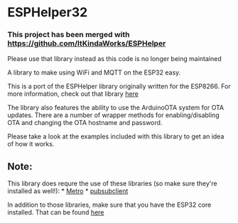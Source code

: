 # ESPHelper32
### This project has been merged with https://github.com/ItKindaWorks/ESPHelper ###
Please use that library instead as this code is no longer being maintained


A library to make using WiFi and MQTT on the ESP32 easy.

This is a port of the ESPHelper library originally written for the ESP8266. For more information,
check out that library [here](https://github.com/ItKindaWorks/ESPHelper)

The library also features the ability to use the ArduinoOTA system for OTA updates. There are a number of wrapper
methods for enabling/disabling OTA and changing the OTA hostname and password.

Please take a look at the examples included with this library to get an idea of how it works. 

Note:
-----
This library does requre the use of these libraries (so make sure they're installed as well!):
 *
 [Metro](https://www.pjrc.com/teensy/td_libs_Metro.html)
 *
 [pubsubclient](https://github.com/knolleary/pubsubclient)

 In addition to those libraries, make sure that you have the ESP32 core installed. That can be found [here](https://github.com/espressif/arduino-esp32)
